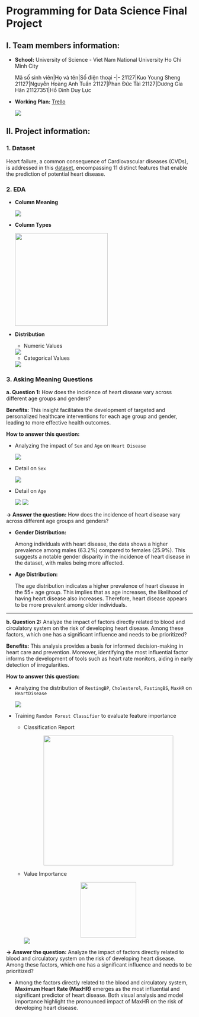 # Programming for Data Science Final Project

## I. Team members information:

- **School:** University of Science - Viet Nam National University Ho Chi Minh City
  
    Mã số sinh viên|Họ và tên|Số điện thoại
    -|-
    21127|Kuo Young Sheng
    21127|Nguyễn Hoàng Anh Tuấn
    21127|Phan Đức Tài
    21127|Dương Gia Hân
    21127351|Hồ Đinh Duy Lực


- **Working Plan:** [Trello](https://trello.com/b/eya5drhR/main)

    <img src="Image/Trello.png">

## II. Project information:
### 1. Dataset
Heart failure, a common consequence of Cardiovascular diseases (CVDs), is addressed in this [dataset](#https://www.kaggle.com/datasets/fedesoriano/heart-failure-prediction), encompassing 11 distinct features that enable the prediction of potential heart disease.

### 2. EDA
- **Column Meaning**
  
    <img src="Image/Column-meaning.png">

- **Column Types**

    <img src="Image/Column-type.png" height=250>

- **Distribution**
    - Numeric Values
      
    <img src="Image/Numeric-values.png">

    - Categorical Values
      
    <img src="Image/Categorical-values.png">

### 3. Asking Meaning Questions
**a. Question 1:** How does the incidence of heart disease vary across different age groups and genders? 

**Benefits:** This insight facilitates the development of targeted and personalized healthcare interventions for each age group and gender, leading to more effective health outcomes.

**How to answer this question:**

- Analyzing the impact of `Sex` and `Age` on `Heart Disease`
  
    <img src="Image/Age-Sex.png">

- Detail on `Sex`
  
    <img src="Image/Sex.png">

- Detail on `Age`
  
    <img src="Image/Age.png">
    
    <img src="Image/Age-distribution.png">

**&rarr; Answer the question:** How does the incidence of heart disease vary across different age groups and genders?

- **Gender Distribution:**

    Among individuals with heart disease, the data shows a higher prevalence among males (63.2%) compared to females (25.9%). This suggests a notable gender disparity in the incidence of heart disease in the dataset, with males being more affected.

- **Age Distribution:**

    The age distribution indicates a higher prevalence of heart disease in the 55+ age group. This implies that as age increases, the likelihood of having heart disease also increases. Therefore, heart disease appears to be more prevalent among older individuals.
  
<hr/>

**b. Question 2:** Analyze the impact of factors directly related to blood and circulatory system on the risk of developing heart disease. Among these factors, which one has a significant influence and needs to be prioritized? 

**Benefits:** This analysis provides a basis for informed decision-making in heart care and prevention. Moreover, identifying the most influential factor informs the development of tools such as heart rate monitors, aiding in early detection of irregularities. 

**How to answer this question:**

- Analyzing the distribution of `RestingBP`, `Cholesterol`, `FastingBS`, `MaxHR` on `HeartDisease`
  
  <img src="Image/Factors-distribution.png">

- Training `Random Forest Classifier` to evaluate feature importance 
 
  - Classification Report
    
    <center>
    <img src="Image/Classification-report.png" width=350>
    </center>

  - Value Importance
    
    <center>
    <img src="Image/Value-importance.png" width=150>
    </center>
    
    <img src="Image/Feature-importance.png">

**&rarr; Answer the question:** Analyze the impact of factors directly related to blood and circulatory system on the risk of developing heart disease. Among these factors, which one has a significant influence and needs to be prioritized?

- Among the factors directly related to the blood and circulatory system, **Maximum Heart Rate (MaxHR)** emerges as the most influential and significant predictor of heart disease. Both visual analysis and model importance highlight the pronounced impact of MaxHR on the risk of developing heart disease. 
